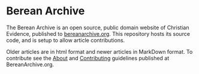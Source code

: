 # Berean Archive

The Berean Archive is an open source, public domain website of Christian Evidence, published to [bereanarchive.org](http://bereanarchive.org).  This repository hosts its source code, and is setup to allow article contributions.

Older articles are in html format and newer articles in MarkDown format.  To contribute see the [About](https://bereanarchive.org/about) and [Contributing](https://bereanarchive.org/contribute) guidelines published at BereanArchive.org.
